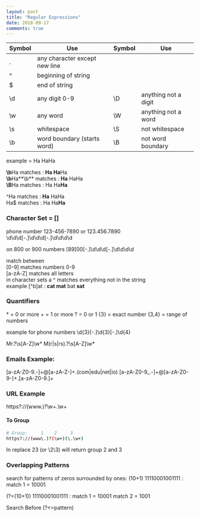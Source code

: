 ```yaml
---
layout: post
title: "Regular Expressions"
date: 2018-09-17
comments: true
---
```


| Symbol  | Use                            | Symbol | Use                     | 
| ------- | ------------------------------ | ------ | ----------------------  |
| .       | any character except new line  |
| ^       | beginning of string            |
| $       | end of string                  |
| \d      | any digit 0-9                  | \D     | anything not a digit    |
| \w      | any word                       | \W     | anything not a word     |
| \s      |  whitespace                    | \S     | not whitespace          |
| \b      |  word boundary (starts word)   | \B     | not word boundary       |

example = Ha HaHa  

**\b**Ha matches     : **Ha Ha**Ha  
**\b**Ha**\b** matches : **Ha** HaHa  
**\B**Ha matches     : Ha Ha**Ha**  

^Ha matches : **Ha** HaHa  
Ha$ matches : Ha Ha**Ha**

### Character Set = []

phone number 123-456-7890 or 123.456.7890  
\d\d\d[-.]\d\d\d[-.]\d\d\d\d

on 800 or 900 numbers
[89]00[-.]\d\d\d[-.]\d\d\d\d

match between  
[0-9] matches numbers 0-9  
[a-zA-Z] matches all letters  
in character sets a ^ matches everything  not in the string  
example [^b]at : **cat mat** bat **sat**

### Quantifiers

\* = 0 or more
\+ = 1 or more
? = 0 or 1
{3} = exact number
{3,4} = range of numbers

example for phone numbers
\d{3}[-.]\d{3}[-.]\d{4}

Mr\.?\s[A-Z]\w*
M(r|s|rs)\.?\s[A-Z]\w*

### Emails Example:

[a-zA-Z0-9.-]+@[a-zA-Z-]+\.(com|edu|net|io)
[a-zA-Z0-9_.-]+@[a-zA-Z0-9-]+\.[a-zA-Z0-9.]+

### URL Example

https?://(www\.)?\w+\.\w+

#### To Group

```bash
# Group:     1    2     3
https?://(www\.)?(\w+)(\.\w+)
```

In replace $2$3 (or \2\3) will return group 2 and 3

### Overlapping Patterns

search for patterns of zeros surrounded by ones:
(10+1)
11110001001111 : match 1 = 10001

(?=(10+1))
11110001001111 : match 1 = 10001 match 2 = 1001

Search Before (?<=pattern)
